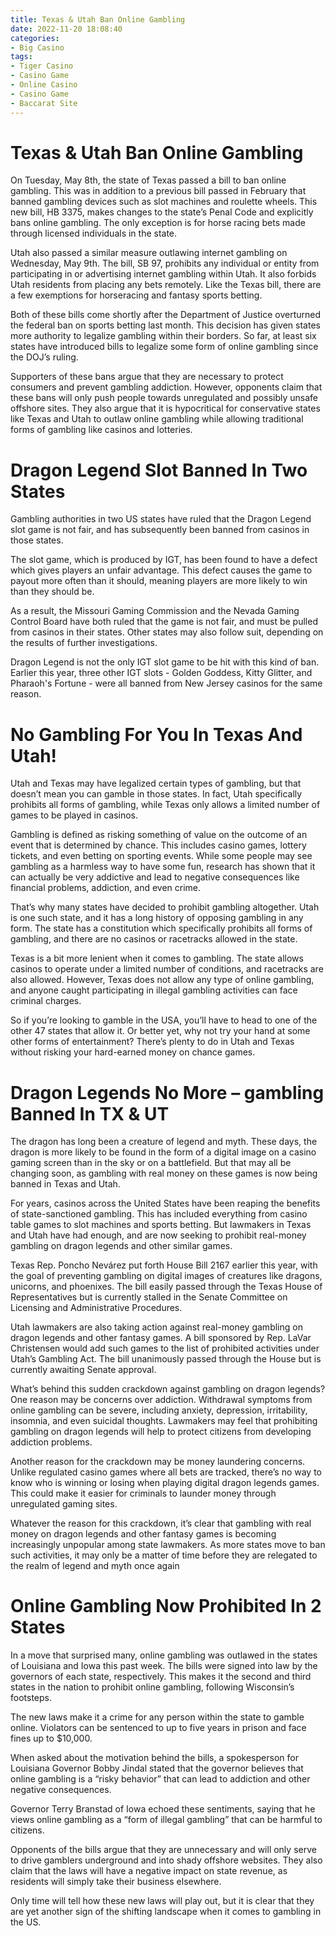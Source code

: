 ```yaml
---
title: Texas & Utah Ban Online Gambling
date: 2022-11-20 18:08:40
categories:
- Big Casino
tags:
- Tiger Casino
- Casino Game
- Online Casino
- Casino Game
- Baccarat Site
---
```



#  Texas & Utah Ban Online Gambling

On Tuesday, May 8th, the state of Texas passed a bill to ban online gambling. This was in addition to a previous bill passed in February that banned gambling devices such as slot machines and roulette wheels. This new bill, HB 3375, makes changes to the state’s Penal Code and explicitly bans online gambling. The only exception is for horse racing bets made through licensed individuals in the state.

Utah also passed a similar measure outlawing internet gambling on Wednesday, May 9th. The bill, SB 97, prohibits any individual or entity from participating in or advertising internet gambling within Utah. It also forbids Utah residents from placing any bets remotely. Like the Texas bill, there are a few exemptions for horseracing and fantasy sports betting.

Both of these bills come shortly after the Department of Justice overturned the federal ban on sports betting last month. This decision has given states more authority to legalize gambling within their borders. So far, at least six states have introduced bills to legalize some form of online gambling since the DOJ’s ruling.

Supporters of these bans argue that they are necessary to protect consumers and prevent gambling addiction. However, opponents claim that these bans will only push people towards unregulated and possibly unsafe offshore sites. They also argue that it is hypocritical for conservative states like Texas and Utah to outlaw online gambling while allowing traditional forms of gambling like casinos and lotteries.

#  Dragon Legend Slot Banned In Two States

Gambling authorities in two US states have ruled that the Dragon Legend slot game is not fair, and has subsequently been banned from casinos in those states.

The slot game, which is produced by IGT, has been found to have a defect which gives players an unfair advantage. This defect causes the game to payout more often than it should, meaning players are more likely to win than they should be.

As a result, the Missouri Gaming Commission and the Nevada Gaming Control Board have both ruled that the game is not fair, and must be pulled from casinos in their states. Other states may also follow suit, depending on the results of further investigations.

Dragon Legend is not the only IGT slot game to be hit with this kind of ban. Earlier this year, three other IGT slots - Golden Goddess, Kitty Glitter, and Pharaoh's Fortune - were all banned from New Jersey casinos for the same reason.

#  No Gambling For You In Texas And Utah!

Utah and Texas may have legalized certain types of gambling, but that doesn’t mean you can gamble in those states. In fact, Utah specifically prohibits all forms of gambling, while Texas only allows a limited number of games to be played in casinos.

Gambling is defined as risking something of value on the outcome of an event that is determined by chance. This includes casino games, lottery tickets, and even betting on sporting events. While some people may see gambling as a harmless way to have some fun, research has shown that it can actually be very addictive and lead to negative consequences like financial problems, addiction, and even crime.

That’s why many states have decided to prohibit gambling altogether. Utah is one such state, and it has a long history of opposing gambling in any form. The state has a constitution which specifically prohibits all forms of gambling, and there are no casinos or racetracks allowed in the state.

Texas is a bit more lenient when it comes to gambling. The state allows casinos to operate under a limited number of conditions, and racetracks are also allowed. However, Texas does not allow any type of online gambling, and anyone caught participating in illegal gambling activities can face criminal charges.

So if you’re looking to gamble in the USA, you’ll have to head to one of the other 47 states that allow it. Or better yet, why not try your hand at some other forms of entertainment? There’s plenty to do in Utah and Texas without risking your hard-earned money on chance games.

#  Dragon Legends No More – gambling Banned In TX & UT

The dragon has long been a creature of legend and myth. These days, the dragon is more likely to be found in the form of a digital image on a casino gaming screen than in the sky or on a battlefield. But that may all be changing soon, as gambling with real money on these games is now being banned in Texas and Utah.

For years, casinos across the United States have been reaping the benefits of state-sanctioned gambling. This has included everything from casino table games to slot machines and sports betting. But lawmakers in Texas and Utah have had enough, and are now seeking to prohibit real-money gambling on dragon legends and other similar games.

Texas Rep. Poncho Nevárez put forth House Bill 2167 earlier this year, with the goal of preventing gambling on digital images of creatures like dragons, unicorns, and phoenixes. The bill easily passed through the Texas House of Representatives but is currently stalled in the Senate Committee on Licensing and Administrative Procedures.

Utah lawmakers are also taking action against real-money gambling on dragon legends and other fantasy games. A bill sponsored by Rep. LaVar Christensen would add such games to the list of prohibited activities under Utah’s Gambling Act. The bill unanimously passed through the House but is currently awaiting Senate approval.

What’s behind this sudden crackdown against gambling on dragon legends? One reason may be concerns over addiction. Withdrawal symptoms from online gambling can be severe, including anxiety, depression, irritability, insomnia, and even suicidal thoughts. Lawmakers may feel that prohibiting gambling on dragon legends will help to protect citizens from developing addiction problems.

Another reason for the crackdown may be money laundering concerns. Unlike regulated casino games where all bets are tracked, there’s no way to know who is winning or losing when playing digital dragon legends games. This could make it easier for criminals to launder money through unregulated gaming sites.

Whatever the reason for this crackdown, it’s clear that gambling with real money on dragon legends and other fantasy games is becoming increasingly unpopular among state lawmakers. As more states move to ban such activities, it may only be a matter of time before they are relegated to the realm of legend and myth once again

#  Online Gambling Now Prohibited In 2 States

In a move that surprised many, online gambling was outlawed in the states of Louisiana and Iowa this past week. The bills were signed into law by the governors of each state, respectively. This makes it the second and third states in the nation to prohibit online gambling, following Wisconsin’s footsteps.

The new laws make it a crime for any person within the state to gamble online. Violators can be sentenced to up to five years in prison and face fines up to $10,000.

When asked about the motivation behind the bills, a spokesperson for Louisiana Governor Bobby Jindal stated that the governor believes that online gambling is a “risky behavior” that can lead to addiction and other negative consequences.

Governor Terry Branstad of Iowa echoed these sentiments, saying that he views online gambling as a “form of illegal gambling” that can be harmful to citizens.

Opponents of the bills argue that they are unnecessary and will only serve to drive gamblers underground and into shady offshore websites. They also claim that the laws will have a negative impact on state revenue, as residents will simply take their business elsewhere.

Only time will tell how these new laws will play out, but it is clear that they are yet another sign of the shifting landscape when it comes to gambling in the US.
